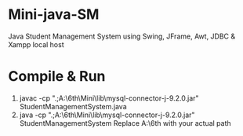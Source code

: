﻿# Mini-java-SM
 Java Student Management System using Swing, JFrame, Awt, JDBC & Xampp local host
 
 # Compile & Run 
1. javac -cp ".;A:\6th\Mini\lib\mysql-connector-j-9.2.0.jar" StudentManagementSystem.java
2. java -cp ".;A:\6th\Mini\lib\mysql-connector-j-9.2.0.jar" StudentManagementSystem
Replace A:\6th with your actual path
